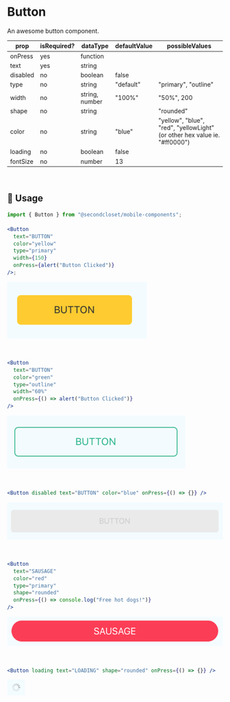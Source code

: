 # Button

An awesome button component.

<!--- https://www.tablesgenerator.com/markdown_tables -->

| prop     | isRequired? | dataType       | defaultValue | possibleValues                                                            |
| -------- | ----------- | -------------- | ------------ | ------------------------------------------------------------------------- |
| onPress  | yes         | function       |              |                                                                           |
| text     | yes         | string         |              |                                                                           |
| disabled | no          | boolean        | false        |                                                                           |
| type     | no          | string         | "default"    | "primary", "outline"                                                      |
| width    | no          | string, number | "100%"       | "50%", 200                                                                |
| shape    | no          | string         |              | "rounded"                                                                 |
| color    | no          | string         | "blue"       | "yellow", "blue", "red", "yellowLight" (or other hex value ie. "#ff0000") |
| loading  | no          | boolean        | false        |                                                                           |
| fontSize | no          | number         | 13           |                                                                           |

<br/>

## 🔨 Usage

```jsx
import { Button } from "@secondcloset/mobile-components";

<Button
  text="BUTTON"
  color="yellow"
  type="primary"
  width={150}
  onPress={alert("Button Clicked")}
/>;
```

![Yellow Button](https://github.com/SecondCloset/mobile-components/blob/master/docs/images/Button/yellow_button.png?raw=true)

<br/>

```jsx
<Button
  text="BUTTON"
  color="green"
  type="outline"
  width="60%"
  onPress={() => alert("Button Clicked")}
/>
```

![Green Outline Button](https://github.com/SecondCloset/mobile-components/blob/master/docs/images/Button/green_outline_button.png?raw=true)

<br/>

```jsx
<Button disabled text="BUTTON" color="blue" onPress={() => {}} />
```

![Disabled Button](https://github.com/SecondCloset/mobile-components/blob/master/docs/images/Button/disabled_button.png?raw=true)

<br/>

```jsx
<Button
  text="SAUSAGE"
  color="red"
  type="primary"
  shape="rounded"
  onPress={() => console.log("Free hot dogs!")}
/>
```

![Sausage Button](https://github.com/SecondCloset/mobile-components/blob/master/docs/images/Button/button_sausage.png?raw=true)

<br/>

```jsx
<Button loading text="LOADING" shape="rounded" onPress={() => {}} />
```

![Loading Button](https://github.com/SecondCloset/mobile-components/blob/master/docs/images/Button/button_loading.png?raw=true)
